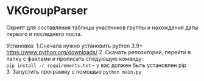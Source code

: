 # VKGroupParser
Скрипт для составления таблицы участников группы и нахождения даты первого и последнего поста.

Установка:
1.Сначала нужно установить python 3.9+  
  https://www.python.org/downloads/
2. Скачать репозиторий, перейти в папку с файлами и прописать следующую команду:  
`pip install -r requirements.txt` - у вас должен быть установлен pip  
3. Запустить программу с помощью `python main.py`
